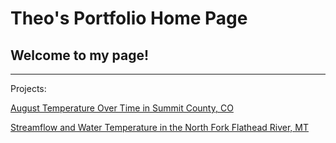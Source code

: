 # Theo's Portfolio Home Page
## Welcome to my page!

***

Projects:

[August Temperature Over Time in Summit County, CO](https://thku8507.github.io/Notebooks/summit_county_temps.html)

[Streamflow and Water Temperature in the North Fork Flathead River, MT](https://thku8507.github.io/Notebooks/North_Fork_Flathead.html)
